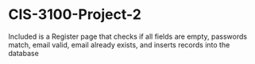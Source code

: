 # CIS-3100-Project-2

Included is a Register page that checks 
  if all fields are empty,
  passwords match,
  email valid,
  email already exists,
and inserts records into the database
